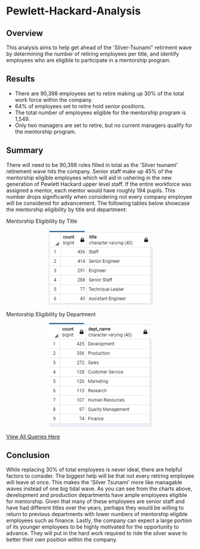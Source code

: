 # Pewlett-Hackard-Analysis

## Overview
This analysis aims to help get ahead of the 'Silver-Tsunami" retirment wave by determining the number of retiring employees per title, and identify employees who are eligible to participate in a mentorship program. 

## Results
- There are 90,398 employees set to retire making up 30% of the total work force within the company. 
- 64% of employees set to reitre hold senior positions. 
- The total number of employees eligible for the mentorship program is 1,549. 
- Only two managers are set to retire, but no current managers qualify for the mentorship program. 

## Summary 
There will need to be 90,398 roles filled in total as the 'Silver tsunami' retirement wave hits the company. Senior staff make up 45% of the mentorship eligible employees which will aid in ushering in the new generation of Pewlett Hackard upper level staff. If the entire workforce was assigned a mentor, each mentor would have roughly 194 pupils. This number drops significantly when considering not every company employee will be considered for advancement. The following tables below showcase the mentorship eligibility by title and department:

   Mentorship Eligibility by Title
<p align="center">
  <img src="mentorship_eligible_by_title.PNG">
</p>
   Mentorship Eligibility by Department
<p align="center">
  <img src="mentorship_eligible_by_department.PNG">
</p>

 [View All Queries Here](./Queries/Employee_Database_challenge.sql) 
 
 ## Conclusion
 While replacing 30% of total employees is never ideal, there are helpful factors to consider. The biggest help will be that not every retiring employee will leave at once. This makes the 'Silver Tsunami' more like managable waves instead of one big tidal wave. As you can see from the charts above, development and production departments have ample employees eligible for mentorship. Given that many of these employees are senior staff and have had different titles over the years, perhaps they would be willing to return to previous departments with lower numbers of mentorship eligible employees such as finance. Lastly, the company can expect a large portion of its younger employees to be highly motivated for the opportunity to advance. They will put in the hard work required to ride the silver wave to better their own position within the company. 

